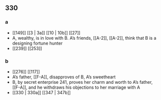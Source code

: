 ## 330
### a
- [[149]] [[3 | 3a]] [[10 | 10b]] [[27]] 
- A, wealthy, is in love with B. A’s friends, [[A-2]], [[A-2]], think that B is a designing fortune hunter
- [[239]] [[253]] 

### b
- [[276]] [[117]] 
- A’s father, [[F-A]], disapproves of B, A’s sweetheart
- B, by secret enterprise 241, proves her charm and worth to A’s father, [[F-A]], and he withdraws his objections to her marriage with A
- [[330 | 330a]] [[347 | 347b]] 


